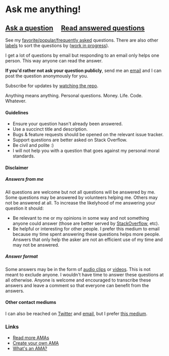 # Ask me anything!

## [Ask a question](https://github.com/brentjanderson/ama/issues/new) &nbsp;&nbsp;&nbsp; [Read answered questions](https://github.com/brentjanderson/ama/issues?q=is%3Aissue+is%3Aclosed)

See my [favorite/popular/frequently asked](https://github.com/brentjanderson/ama/issues?utf8=%E2%9C%93&q=label%3A%22favorite%2Fpopular%2Ffrequently%20asked%22%20) questions. There are also other [labels](https://github.com/brentjanderson/ama/labels) to sort the questions by ([work in progress](https://github.com/brentjanderson/ama/issues/424)).

I get a lot of questions by email but responding to an email only helps one person. This way anyone can read the answer.

**If you'd rather not ask your question publicly**, send me an [email](mailto:me+ama@brentjanderson.com) and I can post the question anonymously for you.

Subscribe for updates by [watching the repo](https://github.com/brentjanderson/ama/subscription).

Anything means anything. Personal questions. Money. Life. Code. Whatever.

#### Guidelines

- Ensure your question hasn't already been answered.
- Use a succinct title and description.
- Bugs & feature requests should be opened on the relevant issue tracker.
- Support questions are better asked on Stack Overflow.
- Be civil and polite :)
- I will not help you with a question that goes against my personal moral standards.

#### Disclaimer

##### Answers from me

All questions are welcome but not all questions will be answered by me. Some questions may be answered by volunteers helping me. Others may not be answered at all. To increase the likelyhood of me answering your question it should:

- Be relevant to me or my opinions in some way and not something anyone could answer (those are better served by [StackOverflow](https://stackoverflow.com/), etc).
- Be helpful or interesting for other people. I prefer this medium to email because my time spent answering these questions helps more people. Answers that only help the asker are not an efficient use of my time and may not be answered.

##### Answer format

Some answers may be in the form of [audio clips](https://github.com/brentjanderson/ama/labels/audio-answer) or [videos](https://github.com/brentjanderson/ama/labels/video-answer). This is not meant to exclude anyone. I wouldn't have time to answer these questions at all otherwise. Anyone is welcome and encouraged to transcribe these answers and leave a comment so that everyone can benefit from the answers.

#### Other contact mediums
I can also be reached on [Twitter](https://twitter.com/brentjanderson) and [email](mailto:me+ama@brentjanderson.com), but I prefer [this medium](https://github.com/brentjanderson/ama/issues/new).

### Links

- [Read more AMAs](https://github.com/sindresorhus/amas)
- [Create your own AMA](../../fork)
- [What's an AMA?](https://en.wikipedia.org/wiki/Reddit#IAmA_and_AMA)
